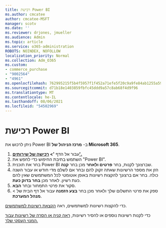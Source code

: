 ```yaml
---
title: רכישת Power BI
ms.author: cmcatee
author: cmcatee-MSFT
manager: scotv
ms.date: ''
ms.reviewer: drjones, jmueller
ms.audience: Admin
ms.topic: article
ms.service: o365-administration
ROBOTS: NOINDEX, NOFOLLOW
localization_priority: Normal
ms.collection: Adm_O365
ms.custom:
- commerce_purchase
- "9002564"
- "4961"
ms.openlocfilehash: 762995215f5b4f5957f1f452a71efe5f20c9a9fe84ab1255a59fb7e67dda15fa
ms.sourcegitcommit: d71b18e1403859fbfc45ddd9a57c8ab68f4d9f96
ms.translationtype: MT
ms.contentlocale: he-IL
ms.lasthandoff: 08/06/2021
ms.locfileid: "54502969"
---
```

# <a name="purchase-power-bi"></a>רכישת Power BI

ניתן לרכוש את Power BI ב- **מרכז הניהול של Microsoft 365**.

1. עבור אל הדף **'> [רכישה של שירותים'.](https://go.microsoft.com/fwlink/p/?linkid=868433)**
2. השתמש בתיבת החיפוש כדי לחפש את "Power BI".
3. בחר את תוכנית Power BI שברצונך לקנות, בחר **פרטים ולאחר** מכן בחר **קנה**.
4. הזן את מספר הרשיונות שאתה זקוק להם ובחר אם לשלם מדי חודש או עבור השנה כולה. בחר אם ברצונך להקצות רשיונות באופן אוטומטי לכל המשתמשים שאין להם כעת רשיון. לאחר מכן **בחר בדוק כעת**.
5. סקור את פרטי התמחור ובחר **הבא**.
6. ספק את פרטי התשלום שלך ולאחר מכן בחר **בצע הזמנה** עבור אל דף הבית של  >  **מנהל המערכת**.

כדי להקצות רשיונות למשתמשים, ראה [הקצאת רשיונות למשתמשים](/microsoft-365/admin/manage/assign-licenses-to-users).

כדי לקנות רשיונות נוספים או להסיר רשיונות, [ראה קניה או הסרה של רשיונות עבור המנוי העסקי שלך.](/microsoft-365/commerce/licenses/buy-licenses)